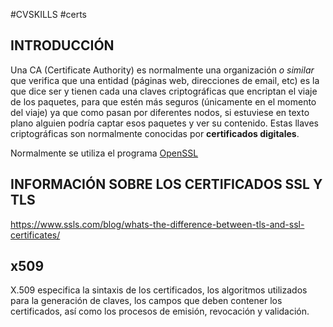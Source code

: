 #CVSKILLS #certs 

## INTRODUCCIÓN

Una CA (Certificate Authority) es normalmente una organización _o similar_ que verifica que una entidad (páginas web, direcciones de email, etc) es la que dice ser y tienen cada una claves criptográficas que encriptan el viaje de los paquetes, para que estén más seguros (únicamente en el momento del viaje) ya que como pasan por diferentes nodos, si estuviese en texto plano alguien podría captar esos paquetes y ver su contenido. Estas llaves criptográficas son normalmente conocidas por **certificados digitales**.

Normalmente se utiliza el programa [OpenSSL](apuntesSkills/SERVICES/CERTIFICADOS/OPENSSL.md)

## INFORMACIÓN SOBRE LOS CERTIFICADOS SSL Y TLS

https://www.ssls.com/blog/whats-the-difference-between-tls-and-ssl-certificates/

## x509

X.509 especifica la sintaxis de los certificados, los algoritmos utilizados para la generación de claves, los campos que deben contener los certificados, así como los procesos de emisión, revocación y validación.